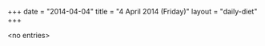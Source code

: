 +++
date = "2014-04-04"
title = "4 April 2014 (Friday)"
layout = "daily-diet"
+++

<p>&lt;no entries&gt;</p>